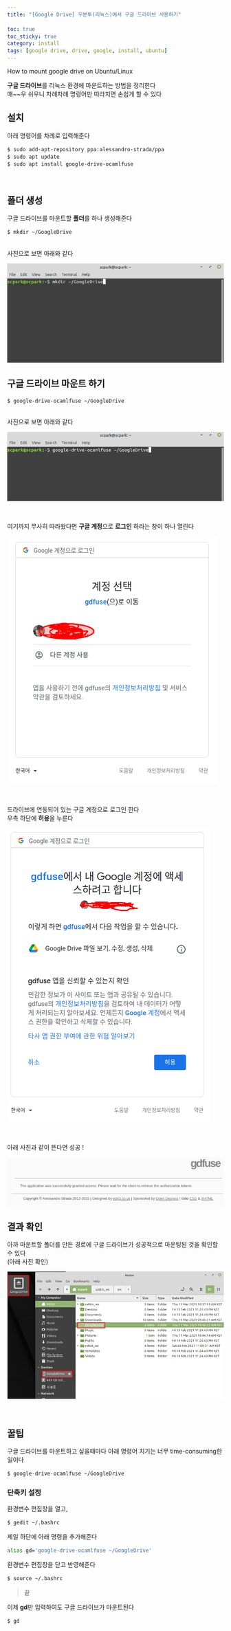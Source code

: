 ```yaml
---
title: "[Google Drive] 우분투(리눅스)에서 구글 드라이브 사용하기"

toc: true
toc_sticky: true
category: install
tags: [google drive, drive, google, install, ubuntu]
---
```


How to mount google drive on Ubuntu/Linux <br/>

**구글 드라이브**를 리눅스 환경에 마운트하는 방법을 정리한다 <br/>
매~~우 쉬우니 차례차례 명령어만 따라치면 손쉽게 할 수 있다 <br/>

## 설치

아래 명령어를 차례로 입력해준다 <br/>

~~~bash
$ sudo add-apt-repository ppa:alessandro-strada/ppa
$ sudo apt update
$ sudo apt install google-drive-ocamlfuse
~~~

<br/>

## 폴더 생성

구글 드라이브를 마운트할 **폴더**를 하나 생성해준다 <br/>

~~~bash
$ mkdir ~/GoogleDrive
~~~

<br/>
사진으로 보면 아래와 같다 <br/>

![](/assets/img/install/2022-04-15/07.png)

## 구글 드라이브 마운트 하기

~~~bash
$ google-drive-ocamlfuse ~/GoogleDrive
~~~

<br/>
사진으로 보면 아래와 같다 <br/>

![](/assets/img/install/2022-04-15/08.png)

<br/>

여기까지 무사히 따라왔다면 **구글 계정**으로 **로그인** 하라는 창이 하나 열린다 <br/>

![](/assets/img/install/2022-04-15/09.png)

<br/>

드라이브에 연동되어 있는 구글 계정으로 로그인 한다 <br/>
우측 하단에 **허용**을 누른다 <br/>

![](/assets/img/install/2022-04-15/10.png)

<br/>

아래 사진과 같이 뜬다면 성공 ! <br/>

![](/assets/img/install/2022-04-15/11.png)

## 결과 확인

아까 마운트할 폴더를 만든 경로에 구글 드라이브가 성공적으로 마운팅된 것을 확인할 수 있다 <br/>
(아래 사진 확인)

![](/assets/img/install/2022-04-15/12.png)

<br/>

## 꿀팁

구글 드라이브를 마운트하고 싶을때마다 아래 명령어 치기는 너무 time-consuming한 일이다 <br/>
~~~bash
$ google-drive-ocamlfuse ~/GoogleDrive
~~~

### 단축키 설정

환경변수 편집창을 열고, <br/>

~~~bash
$ gedit ~/.bashrc
~~~

제일 하단에 아래 명령을 추가해준다 <br/>

~~~bash
alias gd='google-drive-ocamlfuse ~/GoogleDrive'
~~~

환경변수 편집창을 닫고 반영해준다 <br/>

~~~bash
$ source ~/.bashrc
~~~

> 끝

이제 **gd**만 입력하여도 구글 드라이브가 마운트된다 <br/>

~~~bash
$ gd
~~~